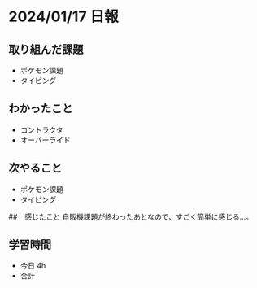 # 2024/01/17 日報

## 取り組んだ課題
- ポケモン課題
- タイピング

## わかったこと
- コントラクタ
- オーバーライド

## 次やること
- ポケモン課題
- タイピング

##　感じたこと
自販機課題が終わったあとなので、すごく簡単に感じる...。

## 学習時間
- 今日 4h
- 合計 
